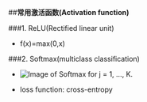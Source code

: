 ##**常用激活函数(Activation function)**

###1. ReLU(Rectified linear unit)

- f(x)=max(0,x)

###2. Softmax(multiclass classification)

- ![Image of Softmax](https://wikimedia.org/api/rest_v1/media/math/render/svg/e348290cf48ddbb6e9a6ef4e39363568b67c09d3)  for j = 1, …, K.

- loss function: cross-entropy